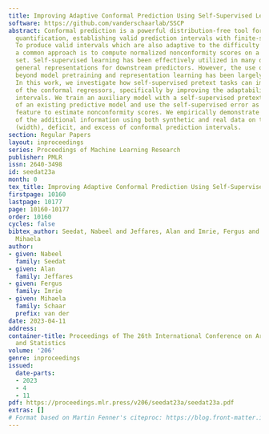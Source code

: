 ```yaml
---
title: Improving Adaptive Conformal Prediction Using Self-Supervised Learning
software: https://github.com/vanderschaarlab/SSCP
abstract: Conformal prediction is a powerful distribution-free tool for uncertainty
  quantification, establishing valid prediction intervals with finite-sample guarantees.
  To produce valid intervals which are also adaptive to the difficulty of each instance,
  a common approach is to compute normalized nonconformity scores on a separate calibration
  set. Self-supervised learning has been effectively utilized in many domains to learn
  general representations for downstream predictors. However, the use of self-supervision
  beyond model pretraining and representation learning has been largely unexplored.
  In this work, we investigate how self-supervised pretext tasks can improve the quality
  of the conformal regressors, specifically by improving the adaptability of conformal
  intervals. We train an auxiliary model with a self-supervised pretext task on top
  of an existing predictive model and use the self-supervised error as an additional
  feature to estimate nonconformity scores. We empirically demonstrate the benefit
  of the additional information using both synthetic and real data on the efficiency
  (width), deficit, and excess of conformal prediction intervals.
section: Regular Papers
layout: inproceedings
series: Proceedings of Machine Learning Research
publisher: PMLR
issn: 2640-3498
id: seedat23a
month: 0
tex_title: Improving Adaptive Conformal Prediction Using Self-Supervised Learning
firstpage: 10160
lastpage: 10177
page: 10160-10177
order: 10160
cycles: false
bibtex_author: Seedat, Nabeel and Jeffares, Alan and Imrie, Fergus and van der Schaar,
  Mihaela
author:
- given: Nabeel
  family: Seedat
- given: Alan
  family: Jeffares
- given: Fergus
  family: Imrie
- given: Mihaela
  family: Schaar
  prefix: van der
date: 2023-04-11
address:
container-title: Proceedings of The 26th International Conference on Artificial Intelligence
  and Statistics
volume: '206'
genre: inproceedings
issued:
  date-parts:
  - 2023
  - 4
  - 11
pdf: https://proceedings.mlr.press/v206/seedat23a/seedat23a.pdf
extras: []
# Format based on Martin Fenner's citeproc: https://blog.front-matter.io/posts/citeproc-yaml-for-bibliographies/
---
```


